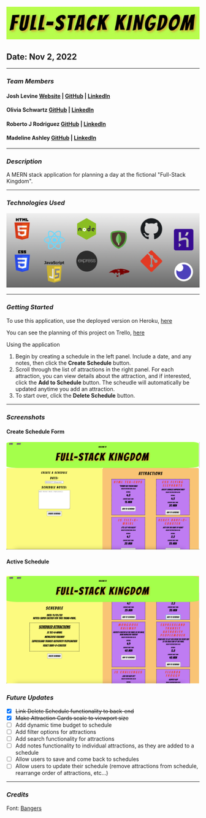 ![Full-Stack Kingdom](./images/header_FSK.png)

## Date: Nov 2, 2022

---

### **_Team Members_**

#### Josh Levine [Website](https://josh-levine.surge.sh/) | [GitHub](https://github.com/jadlevine) | [LinkedIn](https://www.linkedin.com/in/joshua-adam-levine/)

#### Olivia Schwartz [GitHub](https://github.com/OliviaSchwartz) | [LinkedIn](https://www.linkedin.com/in/olivia-c-schwartz/)

#### Roberto J Rodriguez [GitHub](https://github.com/robertojrodriguez21) | [LinkedIn](https://www.linkedin.com/in/robertojrodriguez21/)

#### Madeline Ashley [GitHub](https://github.com/mashbash2150) | [LinkedIn](https://www.linkedin.com/in/madeline-ashley/)

---

### **_Description_**

A MERN stack application for planning a day at the fictional "Full-Stack Kingdom".

---

### **_Technologies Used_**

![Tech Used](./images/tech_banner_FSK.png)

---

### **_Getting Started_**

To use this application, use the deployed version on Heroku, [here](https://full-stack-kingdom-jal.herokuapp.com/)

You can see the planning of this project on Trello, [here](https://trello.com/b/P81pk3NA/theme-park-stack-a-thon)

Using the application

1. Begin by creating a schedule in the left panel. Include a date, and any notes, then click the **Create Schedule** button.
2. Scroll through the list of attractions in the right panel. For each attraction, you can view details about the attraction, and if interested, click the **Add to Schedule** button. The scheudle will automatically be updated anytime you add an attraction.
3. To start over, click the **Delete Schedule** button.

---

### **_Screenshots_**

#### Create Schedule Form

![home page](./images/home_page_screenshot_FSK.png)

#### Active Schedule

## ![scheduled attractions](./images/scheduled_attractions_screenshot_FSK.png)

### **_Future Updates_**

- [x] ~~Link Delete Schedule functionality to back-end~~
- [x] ~~Make Attraction Cards scale to viewport size~~
- [ ] Add dynamic time budget to schedule
- [ ] Add filter options for attractions
- [ ] Add search functionality for attractions
- [ ] Add notes functionality to individual attractions, as they are added to a schedule
- [ ] Allow users to save and come back to schedules
- [ ] Allow users to update their schedule (remove attractions from schedule, rearrange order of attractions, etc...)

---

### **_Credits_**

Font: [Bangers](https://fonts.google.com/specimen/Bangers)
